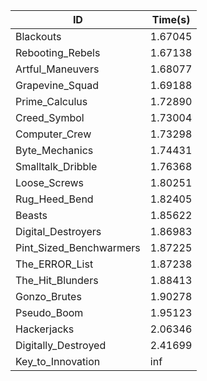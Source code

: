 |ID|Time(s)|
|-|-|
|Blackouts|1.67045|
|Rebooting_Rebels|1.67138|
|Artful_Maneuvers|1.68077|
|Grapevine_Squad|1.69188|
|Prime_Calculus|1.72890|
|Creed_Symbol|1.73004|
|Computer_Crew|1.73298|
|Byte_Mechanics|1.74431|
|Smalltalk_Dribble|1.76368|
|Loose_Screws|1.80251|
|Rug_Heed_Bend|1.82405|
|Beasts|1.85622|
|Digital_Destroyers|1.86983|
|Pint_Sized_Benchwarmers|1.87225|
|The_ERROR_List|1.87238|
|The_Hit_Blunders|1.88413|
|Gonzo_Brutes|1.90278|
|Pseudo_Boom|1.95123|
|Hackerjacks|2.06346|
|Digitally_Destroyed|2.41699|
|Key_to_Innovation|inf|

